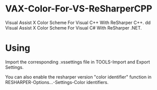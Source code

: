 # VAX-Color-For-VS-ReSharperCPP
Visual Assist X Color Scheme For Visual C++ With ReSharper C++.
dd Visual Assist X Color Scheme For Visual C# With ReSharper .NET.

# Using
Import the corresponding .vssettings file in TOOLS-Import and Export Settings.

You can also enable the resharper version "color identifier" function in RESHARPER-Options...-Settings-Color identifiers.
